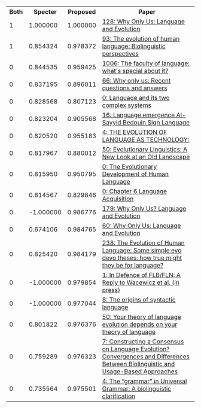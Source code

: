 <html><table><tr>
<th>Both</th>
<th>Specter</th>
<th>Proposed</th>
<th>Paper</th>
</tr>
<tr>
<td>1</td>
<td>1.000000</td>
<td>1.000000</td>
<td><a href="https://www.semanticscholar.org/paper/08e6297a095b2909997b9357fc91b924400b96c6">128: Why Only Us: Language and Evolution</a></td>
</tr>
<tr>
<td>1</td>
<td>0.854324</td>
<td>0.978372</td>
<td><a href="https://www.semanticscholar.org/paper/ce8d07f4d39b717aa4b16fb4b79f75463b905d34">93: The evolution of human language: Biolinguistic perspectives</a></td>
</tr>
<tr>
<td>0</td>
<td>0.844535</td>
<td>0.959425</td>
<td><a href="https://www.semanticscholar.org/paper/c6ce3e018ef17c598a8d2bb346ccc110d44e4abc">1006: The faculty of language: what's special about it?</a></td>
</tr>
<tr>
<td>0</td>
<td>0.837195</td>
<td>0.896011</td>
<td><a href="https://www.semanticscholar.org/paper/f902c3e99a8e210b9a7b4e6cf4dabcdefe6be3a8">66: Why only us: Recent questions and answers</a></td>
</tr>
<tr>
<td>0</td>
<td>0.828568</td>
<td>0.807123</td>
<td><a href="https://www.semanticscholar.org/paper/0ed43293ffc9c5517ad7f65f99e46cb835799419">0: Language and its two complex systems</a></td>
</tr>
<tr>
<td>0</td>
<td>0.823204</td>
<td>0.905568</td>
<td><a href="https://www.semanticscholar.org/paper/d86d7dc56ae3bd052eda5de383a9acefd6592e42">16: Language emergence Al-Sayyid Bedouin Sign Language</a></td>
</tr>
<tr>
<td>0</td>
<td>0.820520</td>
<td>0.955183</td>
<td><a href="https://www.semanticscholar.org/paper/bd72077b7297725fd662ea8b47ae8e1cec12a6fb">4: THE EVOLUTION OF LANGUAGE AS TECHNOLOGY:</a></td>
</tr>
<tr>
<td>0</td>
<td>0.817967</td>
<td>0.880012</td>
<td><a href="https://www.semanticscholar.org/paper/2cec018912ff3731fe9872be55b6fd77e2873498">50: Evolutionary Linguistics: A New Look at an Old Landscape</a></td>
</tr>
<tr>
<td>0</td>
<td>0.815950</td>
<td>0.950795</td>
<td><a href="https://www.semanticscholar.org/paper/98cc5e30e3b28521ced3df91798a02b341f00646">0: The Evolutionary Development of Human Language</a></td>
</tr>
<tr>
<td>0</td>
<td>0.814567</td>
<td>0.829846</td>
<td><a href="https://www.semanticscholar.org/paper/79dced6331048f9a88b6bdfafb059e7d4a7f3f86">0: Chapter 6 Language Acquisition</a></td>
</tr>
<tr>
<td>0</td>
<td>-1.000000</td>
<td>0.986776</td>
<td><a href="https://www.semanticscholar.org/paper/d91f32cc375581a1209c6521f57059288d5ac29b">179: Why Only Us? Language and Evolution</a></td>
</tr>
<tr>
<td>0</td>
<td>0.674106</td>
<td>0.984765</td>
<td><a href="https://www.semanticscholar.org/paper/7f39cac59c2274a948499bad36228fd274348d8a">60: Why Only Us: Language and Evolution</a></td>
</tr>
<tr>
<td>0</td>
<td>0.825420</td>
<td>0.984179</td>
<td><a href="https://www.semanticscholar.org/paper/1da0a23dd32ee3171d3eaa5ba80d09811313208a">238: The Evolution of Human Language: Some simple evo devo theses: how true might they be for language?</a></td>
</tr>
<tr>
<td>0</td>
<td>-1.000000</td>
<td>0.979854</td>
<td><a href="https://www.semanticscholar.org/paper/651a7b6709d08aaafee9b124e09f4f8f2157cccb">1: In Defence of FLB/FLN: A Reply to Wacewicz et al. (in press)</a></td>
</tr>
<tr>
<td>0</td>
<td>-1.000000</td>
<td>0.977044</td>
<td><a href="https://www.semanticscholar.org/paper/26a64f89ccaff8b3fccf5930cdb8e3b6a50c5f1e">8: The origins of syntactic language</a></td>
</tr>
<tr>
<td>0</td>
<td>0.801822</td>
<td>0.976376</td>
<td><a href="https://www.semanticscholar.org/paper/b9b73b3d4a281006c9cd41e84a6464952a3a3744">50: Your theory of language evolution depends on your theory of language</a></td>
</tr>
<tr>
<td>0</td>
<td>0.759289</td>
<td>0.976323</td>
<td><a href="https://www.semanticscholar.org/paper/e93eecd82b12ad31e7a3080f3f67eee9a0d960f8">7: Constructing a Consensus on Language Evolution? Convergences and Differences Between Biolinguistic and Usage-Based Approaches</a></td>
</tr>
<tr>
<td>0</td>
<td>0.735564</td>
<td>0.975501</td>
<td><a href="https://www.semanticscholar.org/paper/f5079b457cc207cb71eaf150bd3485825fb0716b">4: The “grammar” in Universal Grammar: A biolinguistic clarification</a></td>
</tr>
</table></html>
